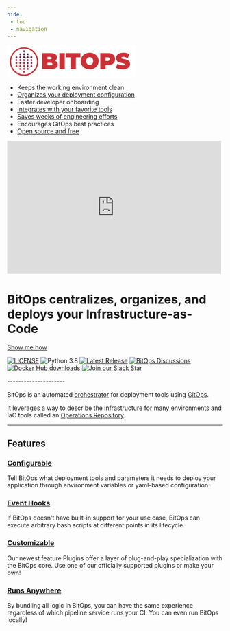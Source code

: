 ```yaml
---
hide:
 - toc
 - navigation
---
```


<script async defer src="https://buttons.github.io/buttons.js"></script>

<!-- Custom hero banner using docs/stylesheets/custom.css -->
<div class="bitovi-row">
    <div class="bitovi-column bitovi-list">
        <img alt="BitOps Logo" float="middle" style="vertical-align: middle;" src="assets/images/logo/bitops_horizontal.png" width="300" height="75" />
        <ul>
            <li>Keeps the working environment clean</li>
            <li><a href="/operations-repo-structure/" target="_blank">Organizes your deployment configuration</a></li>
            <li>Faster developer onboarding</li>
            <li><a href="https://github.com/bitops-plugins" target="_blank">Integrates with your favorite tools</a></li>
            <li><a href="https://github.com/bitovi/bitops/tree/main/docs/examples" target="_blank">Saves weeks of engineering efforts</a></li>
            <li>Encourages GitOps best practices</li>
            <li><a href="https://github.com/bitovi/bitops" target="_blank">Open source and free</a></li>
        </ul>
    </div>
    <div class="bitovi-column">
        <iframe width="500" height="310" src="https://www.youtube.com/embed/BiytYu3EefY" title="Intro to BitOps" frameborder="0" allow="accelerometer; autoplay; clipboard-write; encrypted-media; gyroscope; picture-in-picture; web-share" allowfullscreen></iframe>
    </div>
</div>

<div class="bitovi-row">
    <div class="bitovi-column">
        <h1>BitOps centralizes, organizes, and deploys your Infrastructure-as-Code</h1>
        <div>
        <a class="md-button md-button--primary" href="getting-started">Show me how</a>
        <!--<a class="md-button md-button--primary" href="https://youtu.be/BiytYu3EefY">Show me a video</a>-->
        </div>
        <p>
            <a href="license/"><img alt="LICENSE" src="https://img.shields.io/badge/license-MIT-green"></a>
            <img alt="Python 3.8" src="https://img.shields.io/badge/python-3.8-blue">
            <a href="https://github.com/bitovi/bitops/releases"><img alt="Latest Release" src="https://img.shields.io/github/v/release/bitovi/bitops"></a>
            <a href="https://github.com/bitovi/bitops/discussions"><img alt="BitOps Discussions" src="https://img.shields.io/github/discussions/bitovi/bitops"></a>
            <a href="https://hub.docker.com/r/bitovi/bitops"><img alt="Docker Hub downloads" src="https://img.shields.io/docker/pulls/bitovi/bitops"></a>
            <a href="https://www.bitovi.com/community/slack?utm_source=badge&amp;utm_medium=badge&amp;utm_campaign=pr-badge&amp;utm_content=badge"><img alt="Join our Slack" src="https://img.shields.io/badge/slack-join%20chat-611f69.svg?logo=slack"></a>
            <a class="github-button" href="https://github.com/bitovi/bitops" data-icon="octicon-star" data-show-count="true" aria-label="Star BitOps on GitHub">Star</a>
        </p>
    </div>
</div>
---------------------

BitOps is an automated [orchestrator](getting-started.md) for deployment tools using [GitOps](https://about.gitlab.com/topics/gitops/). 

It leverages a way to describe the infrastructure for many environments and IaC tools called an [Operations Repository](operations-repo-structure.md).

---------------------



<div class="bitovi-row">
<h2>Features</h2>
</div>
<div class="bitovi-row">
    <div class="bitovi-column">
        <h3><a href="configuration-base">Configurable</a></h3>
        <p>Tell BitOps what deployment tools and parameters it needs to deploy your application through environment variables or yaml-based configuration.</p>
    </div>
   <div class="bitovi-column">
        <h3><a href="lifecycle">Event Hooks</a></h3>
        <p>If BitOps doesn't have built-in support for your use case, BitOps can execute arbitrary bash scripts at different points in its lifecycle.</p>
    </div>
    <div class="bitovi-column">
        <h3><a href="plugins">Customizable</a></h3>
        <p>Our newest feature Plugins offer a layer of plug-and-play specialization with the BitOps core. Use one of our officially supported plugins or make your own!</p>
    </div>
    <div class="bitovi-column">
        <h3><a href="examples">Runs Anywhere</a></h3>
        <p>By bundling all logic in BitOps, you can have the same experience regardless of which pipeline service runs your CI. You can even run BitOps locally!</p>
    </div>
</div>
